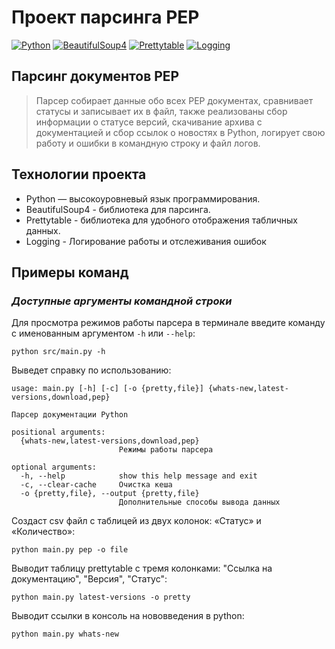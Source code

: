 # Проект парсинга PEP
[![Python](https://img.shields.io/badge/-Python-464646?style=flat&logo=Python&logoColor=ffffff&color=043A6B)](https://www.python.org/)
[![BeautifulSoup4](https://img.shields.io/badge/-BeautifulSoup4-464646?style=flat&logo=BeautifulSoup4&logoColor=ffffff&color=043A6B)](https://www.crummy.com/software/BeautifulSoup/)
[![Prettytable](https://img.shields.io/badge/-Prettytable-464646?style=flat&logo=Prettytable&logoColor=ffffff&color=043A6B)](https://github.com/jazzband/prettytable)
[![Logging](https://img.shields.io/badge/-Logging-464646?style=flat&logo=Logging&logoColor=ffffff&color=043A6B)](https://docs.python.org/3/library/logging.html)

## Парсинг документов PEP

> Парсер собирает данные обо всех PEP документах, сравнивает статусы и записывает их в файл,
также реализованы сбор информации о статусе версий, скачивание архива с документацией и сбор ссылок о новостях в Python,
> логирует свою работу и ошибки в командную строку и файл логов.
## Технологии проекта
- Python — высокоуровневый язык программирования.
- BeautifulSoup4 - библиотека для парсинга.
- Prettytable - библиотека для удобного отображения табличных данных.
- Logging - Логирование работы и отслеживания ошибок

## Примеры команд
### _Доступные аргументы командной строки_
Для просмотра режимов работы парсера в терминале введите команду 
с именованным аргументом ```-h``` или ```--help```:  
```
python src/main.py -h
```
Выведет справку по использованию:
```
usage: main.py [-h] [-c] [-o {pretty,file}] {whats-new,latest-versions,download,pep}

Парсер документации Python

positional arguments:
  {whats-new,latest-versions,download,pep}
                        Режимы работы парсера

optional arguments:
  -h, --help            show this help message and exit
  -c, --clear-cache     Очистка кеша
  -o {pretty,file}, --output {pretty,file}
                        Дополнительные способы вывода данных
```
Создаст csv файл с таблицей из двух колонок: «Статус» и «Количество»:
```
python main.py pep -o file
```

Выводит таблицу prettytable с тремя колонками: "Ссылка на документацию", "Версия", "Статус":
```
python main.py latest-versions -o pretty 
```

Выводит ссылки в консоль на нововведения в python:
```
python main.py whats-new
```
